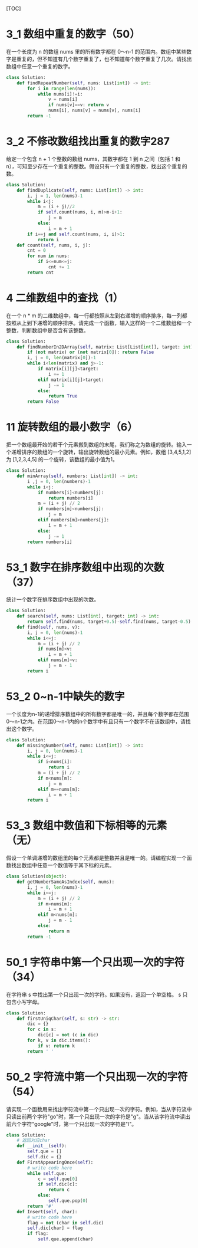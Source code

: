 [TOC]

# 3_1 数组中重复的数字（50）

在一个长度为 n 的数组 nums 里的所有数字都在 0～n-1 的范围内。数组中某些数字是重复的，但不知道有几个数字重复了，也不知道每个数字重复了几次。请找出数组中任意一个重复的数字。
```python
class Solution:
    def findRepeatNumber(self, nums: List[int]) -> int:
        for i in range(len(nums)):
            while nums[i]!=i:
                v = nums[i]
                if nums[v]==v: return v
                nums[i], nums[v] = nums[v], nums[i]
        return -1
```
# 3_2 不修改数组找出重复的数字287
给定一个包含 n + 1 个整数的数组 nums，其数字都在 1 到 n 之间（包括 1 和 n），可知至少存在一个重复的整数。假设只有一个重复的整数，找出这个重复的数。
```python
class Solution:
    def findDuplicate(self, nums: List[int]) -> int:
        i, j = 1, len(nums)-1
        while i<j:
            m = (i + j)//2
            if self.count(nums, i, m)>m-i+1:
                j = m
            else:
                i = m + 1
        if i==j and self.count(nums, i, i)>1:
            return i
    def count(self, nums, i, j):
        cnt = 0
        for num in nums:
            if i<=num<=j:
                cnt += 1
        return cnt
```
# 4 二维数组中的查找（1）
在一个 n * m 的二维数组中，每一行都按照从左到右递增的顺序排序，每一列都按照从上到下递增的顺序排序。请完成一个函数，输入这样的一个二维数组和一个整数，判断数组中是否含有该整数。
```python
class Solution:
    def findNumberIn2DArray(self, matrix: List[List[int]], target: int) -> bool:
        if (not matrix) or (not matrix[0]): return False
        i, j = 0, len(matrix[0])-1
        while i<len(matrix) and j>-1:
            if matrix[i][j]<target:
                i += 1
            elif matrix[i][j]>target:
                j -= 1
            else:
                return True
        return False
```
# 11 旋转数组的最小数字（6）
把一个数组最开始的若干个元素搬到数组的末尾，我们称之为数组的旋转。输入一个递增排序的数组的一个旋转，输出旋转数组的最小元素。例如，数组 [3,4,5,1,2] 为 [1,2,3,4,5] 的一个旋转，该数组的最小值为1。
```python
class Solution:
    def minArray(self, numbers: List[int]) -> int:
        i ,j = 0, len(numbers)-1
        while i<j:
            if numbers[i]<numbers[j]:
                return numbers[i]
            m = (i + j) // 2
            if numbers[m]<numbers[j]:
                j = m
            elif numbers[m]>numbers[j]:
                i = m + 1
            else:
                j -= 1
        return numbers[i]
```
# 53_1 数字在排序数组中出现的次数（37）
统计一个数字在排序数组中出现的次数。
```python
class Solution:
    def search(self, nums: List[int], target: int) -> int:
        return self.find(nums, target+0.5)-self.find(nums, target-0.5)
    def find(self, nums, v):
        i, j = 0, len(nums)-1
        while i<=j:
            m = (i + j) // 2
            if nums[m]<v:
                i = m + 1
            elif nums[m]>v:
                j = m - 1
        return i
```
# 53_2 0~n-1中缺失的数字
一个长度为n-1的递增排序数组中的所有数字都是唯一的，并且每个数字都在范围0～n-1之内。在范围0～n-1内的n个数字中有且只有一个数字不在该数组中，请找出这个数字。
```python
class Solution:
    def missingNumber(self, nums: List[int]) -> int:
        i, j = 0, len(nums)-1
        while i<=j:
            if i<nums[i]:
                return i
            m = (i + j) // 2
            if m<nums[m]:
                j = m
            elif m==nums[m]:
                i = m + 1
        return i
```
# 53_3 数组中数值和下标相等的元素（无）
假设一个单调递增的数组里的每个元素都是整数并且是唯一的。请编程实现一个函数找出数组中任意一个数值等于其下标的元素。
```python
class Solution(object):
    def getNumberSameAsIndex(self, nums):
        i, j = 0, len(nums)-1
        while i<=j:
            m = (i + j) // 2
            if m>nums[m]:
                i = m + 1
            elif m<nums[m]:
                j = m - 1
            else:
                return m
        return -1
```
# 50_1 字符串中第一个只出现一次的字符（34）
在字符串 s 中找出第一个只出现一次的字符。如果没有，返回一个单空格。 s 只包含小写字母。
```python
class Solution:
    def firstUniqChar(self, s: str) -> str:
        dic = {}
        for c in s:
            dic[c] = not (c in dic)
        for k, v in dic.items():
            if v: return k
        return ' '
```
# 50_2 字符流中第一个只出现一次的字符（54）
请实现一个函数用来找出字符流中第一个只出现一次的字符。例如，当从字符流中只读出前两个字符"go"时，第一个只出现一次的字符是"g"。当从该字符流中读出前六个字符“google"时，第一个只出现一次的字符是"l"。
```python
class Solution:
    # 返回对应char
    def __init__(self):
        self.que = []
        self.dic = {}
    def FirstAppearingOnce(self):
        # write code here
        while self.que:
            c = self.que[0]
            if self.dic[c]:
                return c
            else:
                self.que.pop(0)
        return '#'
    def Insert(self, char):
        # write code here
        flag = not (char in self.dic)
        self.dic[char] = flag
        if flag:
            self.que.append(char)
```
